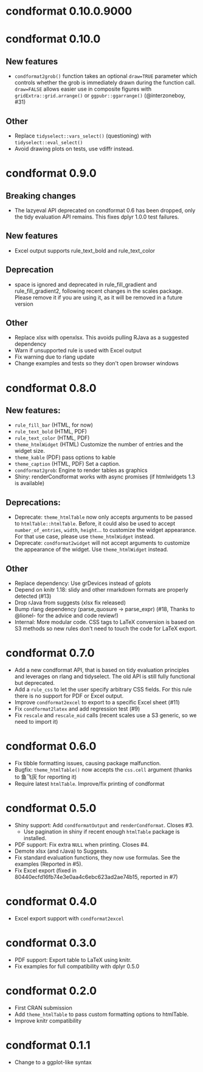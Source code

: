 # condformat 0.10.0.9000

# condformat 0.10.0

## New features

* `condformat2grob()` function takes an optional `draw=TRUE` parameter which
  controls whether the grob is immediately drawn during the function call.
  `draw=FALSE` allows easier use in composite figures with
  `gridExtra::grid.arrange()` or `ggpubr::ggarrange()` (@interzoneboy, #31)

## Other

* Replace `tidyselect::vars_select()` (questioning) with `tidyselect::eval_select()`
* Avoid drawing plots on tests, use vdiffr instead.

# condformat 0.9.0

## Breaking changes

* The lazyeval API deprecated on condformat 0.6 has been dropped, only the tidy evaluation
  API remains. This fixes dplyr 1.0.0 test failures.

## New features

* Excel output supports rule_text_bold and rule_text_color

## Deprecation

* space is ignored and deprecated in rule_fill_gradient and rule_fill_gradient2,
  following recent changes in the scales package. Please remove it if you are
  using it, as it will be removed in a future version

## Other

* Replace xlsx with openxlsx. This avoids pulling RJava as a suggested dependency
* Warn if unsupported rule is used with Excel output
* Fix warning due to rlang update
* Change examples and tests so they don't open browser windows

# condformat 0.8.0

## New features:

* `rule_fill_bar` (HTML, for now)
* `rule_text_bold` (HTML, PDF)
* `rule_text_color` (HTML, PDF)
* `theme_htmlWidget` (HTML) Customize the number of entries and the widget size.
* `theme_kable` (PDF) pass options to kable
* `theme_caption` (HTML, PDF) Set a caption.
* `condformat2grob`: Engine to render tables as graphics
* Shiny: renderCondformat works with async promises (if htmlwidgets 1.3 is available)

## Deprecations:

* Deprecate: `theme_htmlTable` now only accepts arguments to be passed to
  `htmlTable::htmlTable`. Before, it could also be used to accept 
  `number_of_entries`, `width`, `height`... to customize the widget appearance.
  For that use case, please use `theme_htmlWidget` instead.
* Deprecate: `condformat2widget` will not accept arguments to customize the
  appearance of the widget. Use `theme_htmlWidget` instead.

## Other

* Replace dependency: Use grDevices instead of gplots
* Depend on knitr 1.18: slidy and other rmarkdown formats are properly detected (#13)
* Drop rJava from suggests (xlsx fix released)
* Bump rlang dependency (parse_quosure -> parse_expr) (#18, Thanks to @lionel-
  for the advice and code review!)
* Internal: More modular code. CSS tags to LaTeX conversion is based on
  S3 methods so new rules don't need to touch the code for LaTeX export.

# condformat 0.7.0

* Add a new condformat API, that is based on tidy evaluation principles and
  leverages on rlang and tidyselect. The old API is still fully functional but
  deprecated.
* Add a `rule_css` to let the user specify arbitrary CSS fields. For this rule
  there is no support for PDF or Excel output.
* Improve `condformat2excel` to export to a specific Excel sheet (#11)
* Fix `condformat2latex` and add regression test (#9)
* Fix `rescale` and `rescale_mid` calls (recent scales use a S3 generic, so we
  need to import it)

# condformat 0.6.0

* Fix tibble formatting issues, causing package malfunction.
* Bugfix: `theme_htmlTable()` now accepts the `css.cell` argument (thanks
  to 鱼飞灰 for reporting it)
* Require latest `htmlTable`. Improve/fix printing of condformat



# condformat 0.5.0

* Shiny support: Add `condformatOutput` and `renderCondformat`. Closes #3.
  - Use pagination in shiny if recent enough `htmlTable` package is installed.
* PDF support: Fix extra `NULL` when printing. Closes #4.
* Demote xlsx (and rJava) to Suggests.
* Fix standard evaluation functions, they now use formulas. See the examples (Reported in #5).
* Fix Excel export (fixed in 80440ecfd16fb74e3e0aa4c6ebc623ad2ae74b15, reported in #7)

# condformat 0.4.0

* Excel export support with `condformat2excel`

# condformat 0.3.0

* PDF support: Export table to LaTeX using knitr.
* Fix examples for full compatibility with dplyr 0.5.0

# condformat 0.2.0

* First CRAN submission
* Add `theme_htmlTable` to pass custom formatting options to htmlTable.
* Improve knitr compatibility

# condformat 0.1.1

* Change to a ggplot-like syntax

